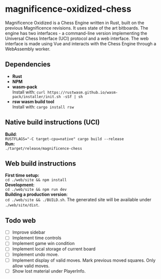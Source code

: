# magnificence-oxidized-chess
Magnificence Oxidized is a Chess Engine written in Rust, built on the previous Magnificence revisions. It uses state of the art bitboards. The engine has two interfaces - a command-line version implementing the Universal Chess Interface (UCI) protocol and a web interface. The web interface is made using Vue and interacts with the Chess Engine through a WebAssembly worker.

## Dependencies
* **Rust**   
* **NPM**  
* **wasm-pack**  
Install with: `curl https://rustwasm.github.io/wasm-pack/installer/init.sh -sSf | sh`  
* **rsw wasm build tool**  
Install with: `cargo install rsw`  

## Native build instructions (UCI)
**Build**:  
`RUSTFLAGS="-C target-cpu=native" cargo build --release`  
**Run:**  
`./target/release/magnificence-chess` 

## Web build instructions
**First time setup:**  
`cd ./web/site && npm install`  
**Development:**  
`cd ./web/site && npm run dev`  
**Building a production version**:  
`cd ./web/site && ./BUILD.sh`. The generated site will be available under `./web/site/dist`.

## Todo web
- [ ] Improve sidebar
- [ ] Implement time controls
- [ ] Implement game win condition
- [ ] Implement local storage of current board
- [ ] Implement undo move.
- [ ] Implement display of valid moves. Mark previous moved squares. Only allow valid moves. 
- [ ] Show lost material under PlayerInfo.